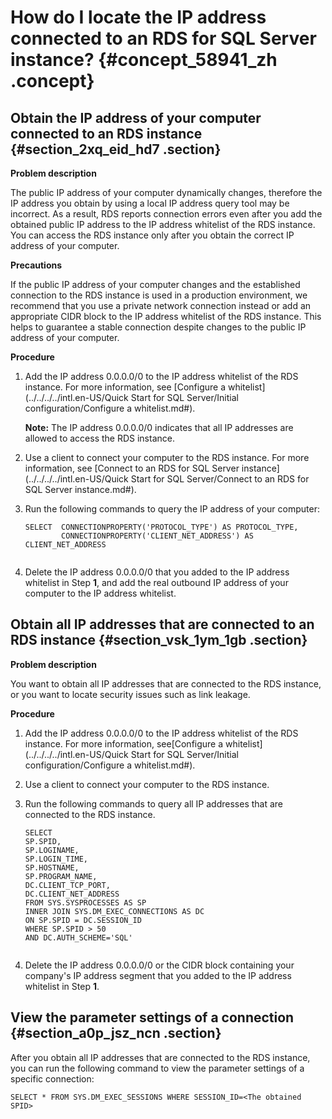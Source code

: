 # How do I locate the IP address connected to an RDS for SQL Server instance? {#concept_58941_zh .concept}

## Obtain the IP address of your computer connected to an RDS instance {#section_2xq_eid_hd7 .section}

**Problem description**

The public IP address of your computer dynamically changes, therefore the IP address you obtain by using a local IP address query tool may be incorrect. As a result, RDS reports connection errors even after you add the obtained public IP address to the IP address whitelist of the RDS instance. You can access the RDS instance only after you obtain the correct IP address of your computer.

**Precautions**

If the public IP address of your computer changes and the established connection to the RDS instance is used in a production environment, we recommend that you use a private network connection instead or add an appropriate CIDR block to the IP address whitelist of the RDS instance. This helps to guarantee a stable connection despite changes to the public IP address of your computer.

**Procedure**

1.  Add the IP address 0.0.0.0/0 to the IP address whitelist of the RDS instance. For more information, see [Configure a whitelist](../../../../intl.en-US/Quick Start for SQL Server/Initial configuration/Configure a whitelist.md#).

    **Note:** The IP address 0.0.0.0/0 indicates that all IP addresses are allowed to access the RDS instance.

2.  Use a client to connect your computer to the RDS instance. For more information, see [Connect to an RDS for SQL Server instance](../../../../intl.en-US/Quick Start for SQL Server/Connect to an RDS for SQL Server instance.md#).
3.  Run the following commands to query the IP address of your computer:

    ``` {#codeblock_ti5_zct_8m4 .language-sql}
    SELECT  CONNECTIONPROPERTY('PROTOCOL_TYPE') AS PROTOCOL_TYPE,
            CONNECTIONPROPERTY('CLIENT_NET_ADDRESS') AS CLIENT_NET_ADDRESS
    					
    ```

4.  Delete the IP address 0.0.0.0/0 that you added to the IP address whitelist in Step **1**, and add the real outbound IP address of your computer to the IP address whitelist.

## Obtain all IP addresses that are connected to an RDS instance {#section_vsk_1ym_1gb .section}

**Problem description**

You want to obtain all IP addresses that are connected to the RDS instance, or you want to locate security issues such as link leakage.

**Procedure**

1.  Add the IP address 0.0.0.0/0 to the IP address whitelist of the RDS instance. For more information, see[Configure a whitelist](../../../../intl.en-US/Quick Start for SQL Server/Initial configuration/Configure a whitelist.md#).
2.  Use a client to connect your computer to the RDS instance.
3.  Run the following commands to query all IP addresses that are connected to the RDS instance.

    ``` {#codeblock_5dn_gpk_dzw .language-sql}
    SELECT
    SP.SPID,
    SP.LOGINAME,
    SP.LOGIN_TIME,
    SP.HOSTNAME,
    SP.PROGRAM_NAME,
    DC.CLIENT_TCP_PORT,
    DC.CLIENT_NET_ADDRESS
    FROM SYS.SYSPROCESSES AS SP
    INNER JOIN SYS.DM_EXEC_CONNECTIONS AS DC
    ON SP.SPID = DC.SESSION_ID
    WHERE SP.SPID > 50
    AND DC.AUTH_SCHEME='SQL'
    					
    ```

4.  Delete the IP address 0.0.0.0/0 or the CIDR block containing your company's IP address segment that you added to the IP address whitelist in Step **1**.

## View the parameter settings of a connection {#section_a0p_jsz_ncn .section}

After you obtain all IP addresses that are connected to the RDS instance, you can run the following command to view the parameter settings of a specific connection:

``` {#codeblock_29e_lh7_eu3 .language-sql}
SELECT * FROM SYS.DM_EXEC_SESSIONS WHERE SESSION_ID=<The obtained SPID>
			
```

